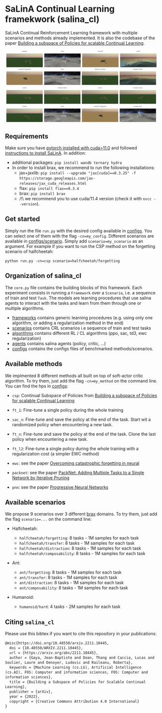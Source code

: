 # SaLinA Continual Learning framekwork (salina_cl)
SaLinA Continual Reinforcement Learning framework with multiple scenarios and methods already implemented. It is also the codebase of the paper [Building a subspace of Policies for scalable Continual Learning](https://arxiv.org/abs/2110.07910). 

![Alt Text](assets/forgetting.gif)
![Alt Text](assets/transfer.gif)
![Alt Text](assets/distraction.gif)
![Alt Text](assets/composability.gif)

## Requirements
Make sure you have [pytorch installed with cuda>11.0](https://pytorch.org/) and followed [instructions to install SaLinA](https://github.com/facebookresearch/salina#quick-start). In addition:
* additional packages: `pip install wandb ternary hydra`
* In order to install brax, we recommend to run the following installations:
  * jax+jaxlib: `pip install --upgrade "jax[cuda]==0.3.25" -f https://storage.googleapis.com/jax-releases/jax_cuda_releases.html`
  * flax: `pip install flax==0.3.4`
  * brax: `pip install brax`
  * /!\ we recommend you to use cuda/11.4 version (check it with `nvcc --version`).

## Get started
Simply run the file `run.py` with the desired config available in [configs](salina/salina_cl/configs/). You can select one of them with the flag `-cn=my_config`. Different scenarios are available in [configs/scenario](salina/salina_cl/configs/scenario/). Simply add `scenario=my_scenario` as an argument. For example if you want to run the CSP method on the forgetting scenario of halfcheetah:
 ```console
python run.py -cn=csp scenario=halfcheetah/forgetting
```

## Organization of salina_cl

The `core.py` file contains the building blocks of this framework. Each experiment consists in running a `Framework` over a `Scenario`, i.e. a sequence of train and test `Task`. The models are learning procedures that use salina agents to interact with the tasks and learn from them through one or multiple algorithms.

* [frameworks](frameworks/) contains generic learning procedures (e.g. using only one algorithm, or adding a regularization method in the end)
* [scenarios](scenarios/) contains CRL scenarios i.e sequence of train and test tasks
* [algorithms](algorithms/) contains different RL / CL algorithms (ppo, sac, td3, ewc regularization)
* [agents](agents/) contains salina agents (policy, critic, ...)
* [configs](configs/) contains the configs files of benchmarked methods/scenarios.


## Available methods

We implmented 8 different methods all built on top of soft-actor critic algorithm. To try them, just add the flag `-cn=my_method` on the command line. You can find the hps in [configs](configs):

* `csp`: Continual Subspace of Policies from [Building a subspace of Policies for scalable Continual Learning](https://arxiv.org/abs/2110.07910)

* `ft_1`: Fine-tune a single policy during the whole training
* `sac_n`: Fine-tune and save the policy at the end of the task. Start wit  a randomized policy when encountering a new task.
* `ft_n`: Fine-tune and save the policy at the end of the task. Clone the last policy when encountering a new task.
* `ft_l2`: Fine-tune a single policy during the whole training with a regularization cost (a simpler EWC method)
* `ewc`: see the paper [Overcoming catastrophic forgetting in neural](https://arxiv.org/pdf/1612.00796.pdf)
* `packnet`: see the paper [PackNet: Adding Multiple Tasks to a Single Network by Iterative Pruning](https://arxiv.org/pdf/1711.05769.pdf)
* `pnn`: see the paper [Progressive Neural Networks](https://arxiv.org/pdf/1606.04671.pdf)

## Available scenarios

We propose 9 scenarios over 3 different [brax](https://github.com/google/brax) domains. To try them, just add the flag `scenario=...` on the command line:

* Halfcheetah:
    * `halfcheetah/forgetting`: 8 tasks - 1M samples for each task
    * `halfcheetah/transfer`: 8 tasks - 1M samples for each task
    * `halfcheetah/distraction`: 8 tasks - 1M samples for each task
    * `halfcheetah/composability`: 8 tasks - 1M samples for each task

* Ant:
    * `ant/forgetting`: 8 tasks - 1M samples for each task
    * `ant/transfer`: 8 tasks - 1M samples for each task
    * `ant/distraction`: 8 tasks - 1M samples for each task
    * `ant/composability`: 8 tasks - 1M samples for each task

* Humanoid:
    * `humanoid/hard`: 4 tasks - 2M samples for each task

## Citing `salina_cl`

Please use this bibtex if you want to cite this repository in your publications:

```
@misc{https://doi.org/10.48550/arxiv.2211.10445,
  doi = {10.48550/ARXIV.2211.10445},
  url = {https://arxiv.org/abs/2211.10445},
  author = {Gaya, Jean-Baptiste and Doan, Thang and Caccia, Lucas and Soulier, Laure and Denoyer, Ludovic and Raileanu, Roberta},
  keywords = {Machine Learning (cs.LG), Artificial Intelligence (cs.AI), FOS: Computer and information sciences, FOS: Computer and information sciences},
  title = {Building a Subspace of Policies for Scalable Continual Learning},
  publisher = {arXiv},
  year = {2022},
  copyright = {Creative Commons Attribution 4.0 International}
}
```